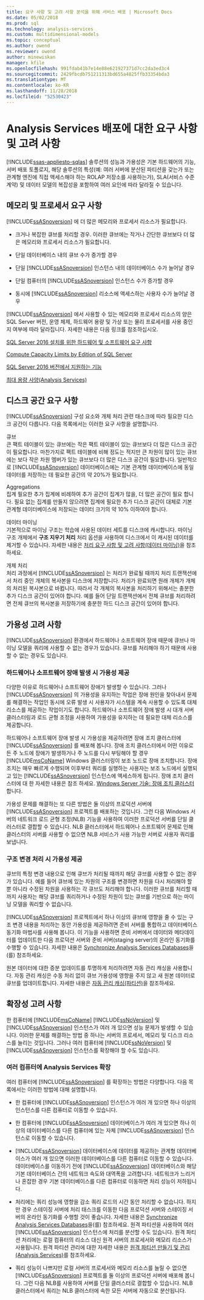 ```yaml
---
title: 요구 사항 및 고려 사항 분석을 위해 서비스 배포 | Microsoft Docs
ms.date: 05/02/2018
ms.prod: sql
ms.technology: analysis-services
ms.custom: multidimensional-models
ms.topic: conceptual
ms.author: owend
ms.reviewer: owend
author: minewiskan
manager: kfile
ms.openlocfilehash: 991fdab41b7e14e88e621927371d7cc2da3ed3c4
ms.sourcegitcommit: 2429fbcdb751211313bd655a4825ffb33354bda3
ms.translationtype: MT
ms.contentlocale: ko-KR
ms.lasthandoff: 11/28/2018
ms.locfileid: "52530423"
---
```

# <a name="requirements-and-considerations-for-analysis-services-deployment"></a>Analysis Services 배포에 대한 요구 사항 및 고려 사항
[!INCLUDE[ssas-appliesto-sqlas](../../includes/ssas-appliesto-sqlas.md)]
  솔루션의 성능과 가용성은 기본 하드웨어의 기능, 서버 배포 토폴로지, 해당 솔루션의 특성(예: 여러 서버에 분산된 파티션을 갖는가 또는 관계형 엔진에 직접 액세스해야 하는 ROLAP 저장소를 사용하는가), SLA(서비스 수준 계약) 및 데이터 모델의 복잡성을 포함하여 여러 요인에 따라 달라질 수 있습니다.  
  
## <a name="memory-and-processor-requirements"></a>메모리 및 프로세서 요구 사항  
 [!INCLUDE[ssASnoversion](../../includes/ssasnoversion-md.md)] 에 더 많은 메모리와 프로세서 리소스가 필요합니다.  
  
-   크거나 복잡한 큐브를 처리할 경우. 이러한 큐브에는 작거나 간단한 큐브보다 더 많은 메모리와 프로세서 리소스가 필요합니다.  
  
-   단일 데이터베이스 내의 큐브 수가 증가할 경우  
  
-   단일 [!INCLUDE[ssASnoversion](../../includes/ssasnoversion-md.md)] 인스턴스 내의 데이터베이스 수가 늘어날 경우  
  
-   단일 컴퓨터의 [!INCLUDE[ssASnoversion](../../includes/ssasnoversion-md.md)] 인스턴스 수가 증가할 경우  
  
-   동시에 [!INCLUDE[ssASnoversion](../../includes/ssasnoversion-md.md)] 리소스에 액세스하는 사용자 수가 늘어날 경우  
  
 [!INCLUDE[ssASnoversion](../../includes/ssasnoversion-md.md)] 에서 사용할 수 있는 메모리와 프로세서 리소스의 양은 SQL Server 버전, 운영 체제, 하드웨어 용량 및 가상 또는 물리 프로세서를 사용 중인지 여부에 따라 달라집니다. 자세한 내용은 다음 링크를 참조하십시오.  
  
 [SQL Server 2016 설치를 위한 하드웨어 및 소프트웨어 요구 사항](../../sql-server/install/hardware-and-software-requirements-for-installing-sql-server.md)  
  
 [Compute Capacity Limits by Edition of SQL Server](../../sql-server/compute-capacity-limits-by-edition-of-sql-server.md)  
  
 [SQL Server 2016 버전에서 지원하는 기능](../../analysis-services/analysis-services-features-supported-by-the-editions-of-sql-server-2016.md)  
  
 [최대 용량 사양&#40;Analysis Services&#41;](../../analysis-services/multidimensional-models/olap-physical/maximum-capacity-specifications-analysis-services.md)  
  
## <a name="disk-space-requirements"></a>디스크 공간 요구 사항  
 [!INCLUDE[ssASnoversion](../../includes/ssasnoversion-md.md)] 구성 요소와 개체 처리 관련 태스크에 따라 필요한 디스크 공간이 다릅니다. 다음 목록에서는 이러한 요구 사항을 설명합니다.  
  
 큐브  
 큰 팩트 테이블이 있는 큐브에는 작은 팩트 테이블이 있는 큐브보다 더 많은 디스크 공간이 필요합니다. 마찬가지로 팩트 테이블에 비해 정도는 적지만 큰 차원이 많이 있는 큐브에는 보다 작은 차원 멤버가 있는 큐브보다 더 많은 디스크 공간이 필요합니다. 일반적으로 [!INCLUDE[ssASnoversion](../../includes/ssasnoversion-md.md)] 데이터베이스에는 기본 관계형 데이터베이스에 동일 데이터를 저장하는 데 필요한 공간의 약 20%가 필요합니다.  
  
 Aggregations  
 집계 필요한 추가 집계에 비례하여 추가 공간이 집계가 많을, 더 많은 공간이 필요 합니다. 필요 없는 집계를 만들지 않으려면 집계에 필요한 추가 디스크 공간이 대체로 기본 관계형 데이터베이스에 저장되는 데이터 크기의 약 10% 이하여야 합니다.  
  
 데이터 마이닝  
 기본적으로 마이닝 구조는 학습에 사용된 데이터 세트를 디스크에 캐시합니다. 마이닝 구조 개체에서 **구조 지우기 처리** 처리 옵션을 사용하여 디스크에서 이 캐시된 데이터를 제거할 수 있습니다. 자세한 내용은 [처리 요구 사항 및 고려 사항&#40;데이터 마이닝&#41;](../../analysis-services/data-mining/processing-requirements-and-considerations-data-mining.md)을 참조하세요.  
  
 개체 처리  
 처리 과정에서 [!INCLUDE[ssASnoversion](../../includes/ssasnoversion-md.md)] 는 처리가 완료될 때까지 처리 트랜잭션에서 처리 중인 개체의 복사본을 디스크에 저장합니다. 처리가 완료되면 원래 개체가 개체의 처리된 복사본으로 바뀝니다. 따라서 각 개체의 복사본을 처리하기 위해서는 충분한 추가 디스크 공간이 있어야 합니다. 예를 들어 단일 트랜잭션에서 전체 큐브를 처리하려면 전체 큐브의 복사본을 저장하기에 충분한 하드 디스크 공간이 있어야 합니다.  
  
##  <a name="BKMK_Availability"></a> 가용성 고려 사항  
 [!INCLUDE[ssASnoversion](../../includes/ssasnoversion-md.md)] 환경에서 하드웨어나 소프트웨어 장애 때문에 큐브나 마이닝 모델을 쿼리에 사용할 수 없는 경우가 있습니다. 큐브를 처리해야 하기 때문에 사용할 수 없는 경우도 있습니다.  
  
### <a name="providing-availability-in-the-event-of-hardware-or-software-failures"></a>하드웨어나 소프트웨어 장애 발생 시 가용성 제공  
 다양한 이유로 하드웨어나 소프트웨어 장애가 발생할 수 있습니다. 그러나 [!INCLUDE[ssASnoversion](../../includes/ssasnoversion-md.md)] 의 가용성을 유지하는 작업은 장애 원인을 찾아내서 문제를 해결하는 작업인 동시에 오류 발생 시 사용자가 시스템을 계속 사용할 수 있도록 대체 리소스를 제공하는 작업이기도 합니다. 하드웨어나 소프트웨어 장애 발생 시 대개 서버 클러스터링과 로드 균형 조정을 사용하여 가용성을 유지하는 데 필요한 대체 리소스를 제공합니다.  
  
 하드웨어나 소프트웨어 장애 발생 시 가용성을 제공하려면 장애 조치 클러스터에 [!INCLUDE[ssASnoversion](../../includes/ssasnoversion-md.md)] 를 배포해 봅니다. 장애 조치 클러스터에서 어떤 이유로든 주 노드에 장애가 발생하거나 주 노드를 다시 부팅해야 할 경우 [!INCLUDE[msCoName](../../includes/msconame-md.md)] Windows 클러스터링이 보조 노드로 장애 조치합니다. 장애 조치는 매우 빠르게 수행되며 이후부터 쿼리를 실행하는 사용자는 보조 노드에서 실행되고 있는 [!INCLUDE[ssASnoversion](../../includes/ssasnoversion-md.md)] 인스턴스에 액세스하게 됩니다. 장애 조치 클러스터에 대 한 자세한 내용은 참조 하세요. [Windows Server 기술:  장애 조치 클러스터](http://technet.microsoft.com/library/cc732488\(v=WS.10\).aspx)합니다.  
  
 가용성 문제를 해결하는 또 다른 방법은 둘 이상의 프로덕션 서버에 [!INCLUDE[ssASnoversion](../../includes/ssasnoversion-md.md)] 프로젝트를 배포하는 것입니다. 그런 다음 Windows 서버의 네트워크 로드 균형 조정(NLB) 기능을 사용하여 이러한 프로덕션 서버를 단일 클러스터로 결합할 수 있습니다. NLB 클러스터에서 하드웨어나 소프트웨어 문제로 인해 클러스터의 서버를 사용할 수 없으면 NLB 서비스가 사용 가능한 서버로 사용자 쿼리를 보냅니다.  
  
### <a name="providing-availability-while-processing-structural-changes"></a>구조 변경 처리 시 가용성 제공  
 큐브의 특정 변경 내용으로 인해 큐브가 처리될 때까지 해당 큐브를 사용할 수 없는 경우가 있습니다. 예를 들어 큐브에 있는 차원의 구조를 변경하면 차원을 다시 처리해야 할 뿐 아니라 수정된 차원을 사용하는 각 큐브도 처리해야 합니다. 이러한 큐브를 처리할 때까지 사용자는 해당 큐브를 쿼리하거나 수정된 차원이 있는 큐브를 기반으로 하는 마이닝 모델을 쿼리할 수 없습니다.  
  
 [!INCLUDE[ssASnoversion](../../includes/ssasnoversion-md.md)] 프로젝트에서 하나 이상의 큐브에 영향을 줄 수 있는 구조 변경 내용을 처리하는 동안 가용성을 제공하려면 준비 서버를 통합하고 데이터베이스 동기화 마법사를 사용해 봅니다. 이 기능을 사용하면 준비 서버에서 데이터와 메타데이터를 업데이트한 다음 프로덕션 서버와 준비 서버(staging server)의 온라인 동기화를 수행할 수 있습니다. 자세한 내용은 [Synchronize Analysis Services Databases](../../analysis-services/multidimensional-models/synchronize-analysis-services-databases.md)을(를) 참조하세요.  
  
 원본 데이터에 대한 증분 업데이트를 투명하게 처리하려면 자동 관리 캐싱을 사용합니다. 자동 관리 캐싱은 수동 처리 없이 큐브 가용성에 영향을 주지 않고 새 원본 데이터로 큐브를 업데이트합니다. 자세한 내용은 [자동 관리 캐싱&#40;파티션&#41;](../../analysis-services/multidimensional-models-olap-logical-cube-objects/partitions-proactive-caching.md)을 참조하세요.  
  
##  <a name="BKMK_Scalability"></a> 확장성 고려 사항  
 한 컴퓨터에 [!INCLUDE[msCoName](../../includes/msconame-md.md)] [!INCLUDE[ssNoVersion](../../includes/ssnoversion-md.md)] 및 [!INCLUDE[ssASnoversion](../../includes/ssasnoversion-md.md)] 인스턴스가 여러 개 있으면 성능 문제가 발생할 수 있습니다. 이러한 문제를 해결하는 방법 중 하나는 서버의 프로세서, 메모리 및 디스크 리소스를 늘리는 것입니다. 그러나 여러 컴퓨터에 [!INCLUDE[ssNoVersion](../../includes/ssnoversion-md.md)] 및 [!INCLUDE[ssASnoversion](../../includes/ssasnoversion-md.md)] 인스턴스를 확장해야 할 수도 있습니다.  
  
### <a name="scaling-analysis-services-across-multiple-computers"></a>여러 컴퓨터에 Analysis Services 확장  
 여러 컴퓨터에 [!INCLUDE[ssASnoversion](../../includes/ssasnoversion-md.md)] 를 확장하는 방법은 다양합니다. 다음 목록에서는 이러한 방법에 대해 설명합니다.  
  
-   한 컴퓨터에 [!INCLUDE[ssASnoversion](../../includes/ssasnoversion-md.md)] 인스턴스가 여러 개 있으면 하나 이상의 인스턴스를 다른 컴퓨터로 이동할 수 있습니다.  
  
-   한 컴퓨터에 [!INCLUDE[ssASnoversion](../../includes/ssasnoversion-md.md)] 데이터베이스가 여러 개 있으면 하나 이상의 데이터베이스를 다른 컴퓨터에 있는 자체 [!INCLUDE[ssASnoversion](../../includes/ssasnoversion-md.md)] 인스턴스로 이동할 수 있습니다.  
  
-   [!INCLUDE[ssASnoversion](../../includes/ssasnoversion-md.md)] 데이터베이스에 데이터를 제공하는 관계형 데이터베이스가 여러 개 있으면 이러한 데이터베이스를 다른 컴퓨터로 이동할 수 있습니다. 데이터베이스를 이동하기 전에 [!INCLUDE[ssASnoversion](../../includes/ssasnoversion-md.md)] 데이터베이스와 해당 기본 데이터베이스 간의 네트워크 속도와 대역폭을 고려합니다. 네트워크가 느리거나 혼잡한 경우 기본 데이터베이스를 다른 컴퓨터로 이동하면 처리 성능이 저하됩니다.  
  
-   처리에는 쿼리 성능에 영향을 감소 쿼리 로드의 시간 동안 처리할 수 없습니다. 하지만 경우 스테이징 서버에 처리 태스크를 이동한 다음 프로덕션 서버와 스테이징 서버의 온라인 동기화를 수행할 것이 좋습니다. 자세한 내용은 [Synchronize Analysis Services Databases](../../analysis-services/multidimensional-models/synchronize-analysis-services-databases.md)을(를) 참조하세요. 원격 파티션을 사용하여 여러 [!INCLUDE[ssASnoversion](../../includes/ssasnoversion-md.md)] 인스턴스에 처리를 분산할 수도 있습니다. 원격 파티션 처리에는 로컬 컴퓨터의 리소스 대신 원격 서버의 프로세서와 메모리 리소스가 사용됩니다. 원격 파티션 관리에 대한 자세한 내용은 [원격 파티션 만들기 및 관리&#40;Analysis Services&#41;](../../analysis-services/multidimensional-models/create-and-manage-a-remote-partition-analysis-services.md)를 참조하세요.  
  
-   쿼리 성능이 나쁘지만 로컬 서버의 프로세서와 메모리 리소스를 늘릴 수 없으면 [!INCLUDE[ssASnoversion](../../includes/ssasnoversion-md.md)] 프로젝트를 둘 이상의 프로덕션 서버에 배포해 봅니다. 그런 다음 NLB를 사용하여 서버를 단일 클러스터로 결합할 수 있습니다. NLB 클러스터에서 쿼리는 NLB 클러스터에 속한 모든 서버에 자동으로 분산됩니다.  
  
  
